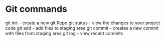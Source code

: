 # Git commands
git init - create a new git Repo
git status - view the changes to your project code
git add - add files to staging area
git commit - creates a new commit with files from staging area
git log - view recent commits 